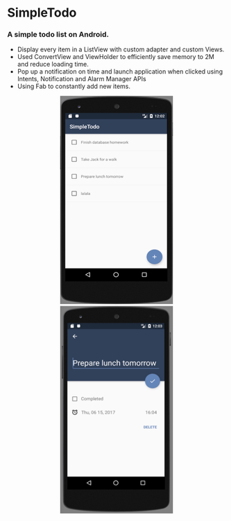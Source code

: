 # SimpleTodo

### A simple todo list on Android.

* Display every item in a ListView with custom adapter and custom Views.
* Used ConvertView and ViewHolder to efficiently save memory to 2M and reduce loading time.
* Pop up a notification on time and launch application when clicked using Intents, Notification and Alarm Manager APIs 
* Using Fab to constantly add new items.



<div align=center>
<img src="https://github.com/yang117/SimpleTodo/raw/master/screenshot/main_UI.jpeg" width="260" height="480" alt="Main UI"/> <img src="https://github.com/yang117/SimpleTodo/raw/master/screenshot/edit_form.jpeg" width="260" height="480" alt="Edit form"/>
</div>


